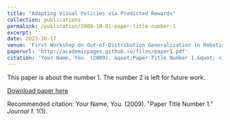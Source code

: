 ```yaml
---
title: "Adapting Visual Policies via Predicted Rewards"
collection: publications
permalink: /publication/2009-10-01-paper-title-number-1
excerpt: ''
date: 2023-10-17
venue: 'First Workshop on Out-of-Distribution Generalization in Robotics at Conference on Robot Learning (CoRL)'
paperurl: 'http://academicpages.github.io/files/paper1.pdf'
citation: 'Your Name, You. (2009). &quot;Paper Title Number 1.&quot; <i>Journal 1</i>. 1(1).'
---
```

This paper is about the number 1. The number 2 is left for future work.

[Download paper here](http://academicpages.github.io/files/paper1.pdf)

Recommended citation: Your Name, You. (2009). "Paper Title Number 1." <i>Journal 1</i>. 1(1).
